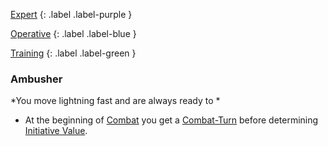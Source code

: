 
[Expert](Game/Expert-List)
{: .label .label-purple }

[Operative](Game/Operative)
{: .label .label-blue }

[Training](Game/Training-List)
{: .label .label-green }
### Ambusher
*You move lightning fast and are always ready to *
* At the beginning of [Combat](Game/Core/Combat) you get a [Combat-Turn](Game/Core/Combat-Turn) before determining [Initiative Value](Game/Core/Combat#Initiative%20Value).

